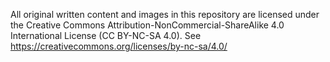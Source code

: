 All original written content and images in this repository are licensed under
the Creative Commons Attribution-NonCommercial-ShareAlike 4.0 International License (CC BY-NC-SA 4.0).
See https://creativecommons.org/licenses/by-nc-sa/4.0/
